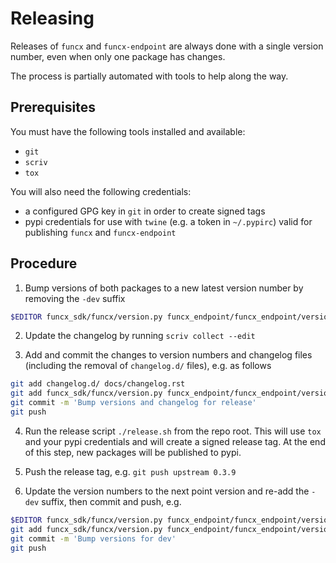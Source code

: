 # Releasing

Releases of `funcx` and `funcx-endpoint` are always done with a single version
number, even when only one package has changes.

The process is partially automated with tools to help along the way.

## Prerequisites

You must have the following tools installed and available:

- `git`
- `scriv`
- `tox`

You will also need the following credentials:

- a configured GPG key in `git` in order to create signed tags
- pypi credentials for use with `twine` (e.g. a token in `~/.pypirc`) valid for
    publishing `funcx` and `funcx-endpoint`

## Procedure

1. Bump versions of both packages to a new latest version number by removing
   the `-dev` suffix

```bash
$EDITOR funcx_sdk/funcx/version.py funcx_endpoint/funcx_endpoint/version.py
```

2. Update the changelog by running `scriv collect --edit`

3. Add and commit the changes to version numbers and changelog files (including
   the removal of `changelog.d/` files), e.g. as follows

```bash
git add changelog.d/ docs/changelog.rst
git add funcx_sdk/funcx/version.py funcx_endpoint/funcx_endpoint/version.py
git commit -m 'Bump versions and changelog for release'
git push
```

4. Run the release script `./release.sh` from the repo root. This will use
   `tox` and your pypi credentials and will create a signed release tag. At the
   end of this step, new packages will be published to pypi.

5. Push the release tag, e.g. `git push upstream 0.3.9`

6. Update the version numbers to the next point version and re-add the `-dev` suffix,
   then commit and push, e.g.

```bash
$EDITOR funcx_sdk/funcx/version.py funcx_endpoint/funcx_endpoint/version.py
git add funcx_sdk/funcx/version.py funcx_endpoint/funcx_endpoint/version.py
git commit -m 'Bump versions for dev'
git push
```
